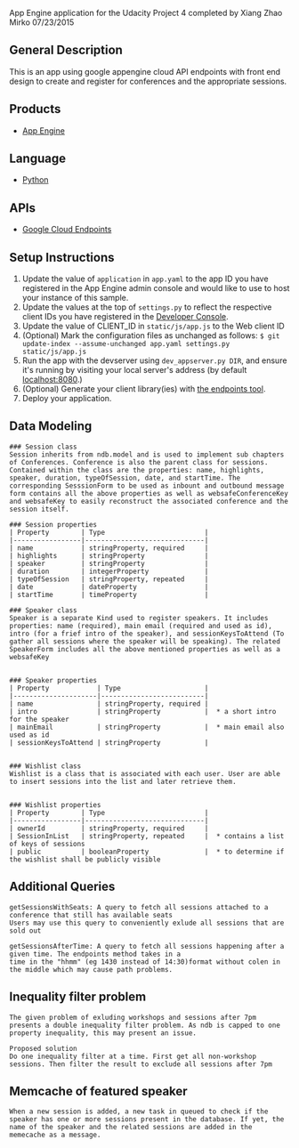 App Engine application for the Udacity Project 4 completed by Xiang Zhao Mirko 07/23/2015

## General Description
This is an app using google appengine cloud API endpoints with front end design to create and register for conferences and the appropriate sessions. 

## Products
- [App Engine][1]

## Language
- [Python][2]

## APIs
- [Google Cloud Endpoints][3]

## Setup Instructions

1. Update the value of `application` in `app.yaml` to the app ID you
   have registered in the App Engine admin console and would like to use to host
   your instance of this sample.
1. Update the values at the top of `settings.py` to
   reflect the respective client IDs you have registered in the
   [Developer Console][4].
1. Update the value of CLIENT_ID in `static/js/app.js` to the Web client ID
1. (Optional) Mark the configuration files as unchanged as follows:
   `$ git update-index --assume-unchanged app.yaml settings.py static/js/app.js`
1. Run the app with the devserver using `dev_appserver.py DIR`, and ensure it's running by visiting your local server's address (by default [localhost:8080][5].)
1. (Optional) Generate your client library(ies) with [the endpoints tool][6].
1. Deploy your application.

## Data Modeling

	### Session class
	Session inherits from ndb.model and is used to implement sub chapters of Conferences. Conference is also the parent class for sessions. Contained within the class are the properties: name, highlights, speaker, duration, typeOfSession, date, and startTime. The corresponding SesssionForm to be used as inbount and outbound message form contains all the above properties as well as websafeConferenceKey and websafeKey to easily reconstruct the associated conference and the session itself.

	### Session properties
	| Property        | Type                         |
	|-----------------|------------------------------|
	| name            | stringProperty, required     |
	| highlights      | stringProperty               |
	| speaker         | stringProperty               |
	| duration        | integerProperty              |
	| typeOfSession   | stringProperty, repeated     |
	| date            | dateProperty                 |
	| startTime       | timeProperty                 |

	### Speaker class
	Speaker is a separate Kind used to register speakers. It includes properties: name (required), main email (required and used as id), intro (for a frief intro of the speaker), and sessionKeysToAttend (To gather all sessions where the speaker will be speaking). The related SpeakerForm includes all the above mentioned properties as well as a websafeKey


	### Speaker properties
	| Property            | Type                     |
	|---------------------|--------------------------|
	| name                | stringProperty, required |
	| intro               | stringProperty           |  * a short intro for the speaker
	| mainEmail           | stringProperty           |  * main email also used as id
	| sessionKeysToAttend | stringProperty           | 	


	### Wishlist class
	Wishlist is a class that is associated with each user. User are able to insert sessions into the list and later retrieve them. 


	### Wishlist properties
	| Property        | Type                         |
	|-----------------|------------------------------|
	| ownerId         | stringProperty, required     |
	| SessionInList   | stringProperty, repeated     |  * contains a list of keys of sessions 
	| public          | booleanProperty              |  * to determine if the wishlist shall be publicly visible





## Additional Queries

	getSessionsWithSeats: A query to fetch all sessions attached to a conference that still has available seats
	Users may use this query to conveniently exlude all sessions that are sold out

	getSessionsAfterTime: A query to fetch all sessions happening after a given time. The endpoints method takes in a 
	time in the "hhmm" (eg 1430 instead of 14:30)format without colen in the middle which may cause path problems. 

## Inequality filter problem

	The given problem of exluding workshops and sessions after 7pm presents a double inequality filter problem. As ndb is capped to one property inequality, this may present an issue.

	Proposed solution
	Do one inequality filter at a time. First get all non-workshop sessions. Then filter the result to exclude all sessions after 7pm


## Memcache of featured speaker

	When a new session is added, a new task in queued to check if the speaker has one or more sessions present in the database. If yet, the name of the speaker and the related sessions are added in the memecache as a message. 



[1]: https://developers.google.com/appengine
[2]: http://python.org
[3]: https://developers.google.com/appengine/docs/python/endpoints/
[4]: https://console.developers.google.com/
[5]: https://localhost:8080/
[6]: https://developers.google.com/appengine/docs/python/endpoints/endpoints_tool
